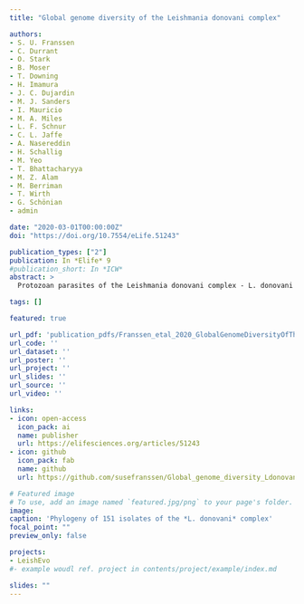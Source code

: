 ```yaml
---
title: "Global genome diversity of the Leishmania donovani complex"

authors:
- S. U. Franssen
- C. Durrant
- O. Stark
- B. Moser
- T. Downing
- H. Imamura
- J. C. Dujardin
- M. J. Sanders
- I. Mauricio
- M. A. Miles
- L. F. Schnur
- C. L. Jaffe
- A. Nasereddin
- H. Schallig
- M. Yeo
- T. Bhattacharyya
- M. Z. Alam
- M. Berriman
- T. Wirth
- G. Schönian
- admin

date: "2020-03-01T00:00:00Z"
doi: "https://doi.org/10.7554/eLife.51243"

publication_types: ["2"]
publication: In *Elife* 9
#publication_short: In *ICW*
abstract: >
  Protozoan parasites of the Leishmania donovani complex - L. donovani and L. infantum - cause the fatal disease visceral leishmaniasis. We present the first comprehensive genome-wide global study, with 151 cultured field isolates representing most of the geographical distribution. L. donovani isolates separated into five groups that largely coincide with geographical origin but vary greatly in diversity. In contrast, the majority of L. infantum samples fell into one globally-distributed group with little diversity. This picture is complicated by several hybrid lineages. Identified genetic groups vary in heterozygosity and levels of linkage, suggesting different recombination histories. We characterise chromosome-specific patterns of aneuploidy and identified extensive structural variation, including known and suspected drug resistance loci. This study reveals greater genetic diversity than suggested by geographically-focused studies, provides a resource of genomic variation for future work and sets the scene for a new understanding of the evolution and genetics of the Leishmania donovani complex.

tags: []

featured: true

url_pdf: 'publication_pdfs/Franssen_etal_2020_GlobalGenomeDiversityOfTheLeishmaniaDonovaniComplex_eLife.pdf'
url_code: ''
url_dataset: ''
url_poster: ''
url_project: ''
url_slides: ''
url_source: ''
url_video: ''

links:
- icon: open-access
  icon_pack: ai
  name: publisher
  url: https://elifesciences.org/articles/51243
- icon: github
  icon_pack: fab
  name: github
  url: https://github.com/susefranssen/Global_genome_diversity_Ldonovani_complex

# Featured image
# To use, add an image named `featured.jpg/png` to your page's folder.
image:
caption: 'Phylogeny of 151 isolates of the *L. donovani* complex'
focal_point: ""
preview_only: false

projects:
- LeishEvo
#- example woudl ref. project in contents/project/example/index.md

slides: ""
---
```

